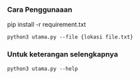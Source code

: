 ### Cara Penggunaaan

pip install -r requirement.txt
```
python3 utama.py --file {lokasi file.txt}
```
### Untuk keterangan selengkapnya
```
python3 utama.py --help
```
